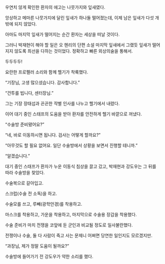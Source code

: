 우연치 않게 확인한 환자의 에고는 나뭇가지와 잎새였다.

앙상하고 메마른 나뭇가지에 달린 잎새가 하나둘 떨어졌는데, 이제 남은 잎새가 다섯 개밖에 되지 않았다.

아마도 마지막 잎새가 떨어지는 순간 환자는 세상을 떠날 것이다.

그러니 박재현이 해야 할 일은 오 헨리의 단편 소설 마지막 잎새에서 그랬듯 잎새가 떨어지지 않도록 최선을 다하는 것이었다. 정확하고 빠른 외상의술을 통해서.

두두두두!

요란한 프로펠러 소리와 함께 헬기가 착륙했다.

“기장님, 고생 많으셨습니다. 감사합니다.”

“건투를 빕니다, 센터장님.”

그는 기장 장태섭과 끈끈한 작별 인사를 나누고 헬기에서 내렸다.

이어 대기 중인 스태프의 도움을 받아 환자를 안전하게 헬기 바깥으로 꺼냈다.

“수술방 준비됐어요?”

“네, 바로 이동하시면 됩니다. 검사는 어떻게 할까요?”

“아무것도 할 필요 없어요. 일단 수술방에서 상황을 보면서 진행할 테니까.”

“알겠습니다.”

대기 중인 스태프가 환자가 누운 이동식 침상을 끌고 갔고, 박재현과 강도우는 그 뒤를 따라 수술방을 찾았다.

수술복으로 갈아입고.

스크럽(수술 전 소독)을 하고.

수술모를 쓰고, 루빼(광학안경)를 착용하고.

마스크를 착용하고, 가운을 착용하고, 마지막으로 수술용 장갑을 착용했다.

수술 준비가 마치 전쟁을 코앞에 둔 군인과 비교될 정도로 일사불란했다.

전쟁이나 수술, 둘 다 사람이 죽고 사는 문제니 어쩌면 당연한 일인지도 모르겠지만.

“과장님, 제가 정말 도움이 될까요?”

수술방에 들어가기 전 강도우가 약한 소리를 했다.